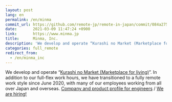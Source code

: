 ```yaml
---
layout: post
lang: en
permalink: /en/minma
commit_url: https://github.com/remote-jp/remote-in-japan/commit/084a2752e868a97dc762b5e6587b75ffa0cf846f
date:       2021-03-09 11:47:24 +0900
link:       https://www.minma.jp
title:      Minma, Inc.
description: 'We develop and operate “Kurashi no Market (Marketplace for living)”.  In addition to our full-flex work hours, we have transitioned to a fully remote work style since June 2020, with many of our employees working from all over Japan and overseas. Company and product profile for engineers / We are hiring!'
categories: full_remote
redirect_from:
  - /en/minma_inc
---
```


<p>We develop and operate “<a href="https://curama.jp/">Kurashi no Market (Marketplace for living)</a>”.  In addition to our full-flex work hours, we have transitioned to a fully remote work style since June 2020, with many of our employees working from all over Japan and overseas. <a href="https://speakerdeck.com/minma/for-developers">Company and product profile for engineers</a> / <a href="https://www.minma.jp/recruit">We are hiring!</a></p>

